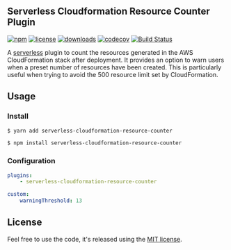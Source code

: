 ## Serverless Cloudformation Resource Counter Plugin

[![npm](https://img.shields.io/npm/v/serverless-cloudformation-resource-counter.svg)](https://www.npmjs.com/package/serverless-cloudformation-resource-counter)
[![license](https://img.shields.io/github/license/drexler/serverless-cloudformation-resource-counter.svg)](https://github.com/drexler/serverless-cloudformation-resource-counter/blob/master/LICENSE.md)
[![downloads](https://img.shields.io/npm/dt/serverless-cloudformation-resource-counter.svg)](https://www.npmjs.com/package/serverless-cloudformation-resource-counter)
[![codecov](https://codecov.io/gh/drexler/serverless-cloudformation-resource-counter/branch/master/graph/badge.svg)](https://codecov.io/gh/drexler/serverless-cloudformation-resource-counter)
[![Build Status](https://travis-ci.org/drexler/serverless-cloudformation-resource-counter.svg?branch=master)](https://travis-ci.org/drexler/serverless-cloudformation-resource-counter.svg?branch=master)

A [serverless](https://serverless.com) plugin to count the resources generated in the AWS CloudFormation stack after deployment. It provides an option to warn users when a preset number of resources have been created. This is particularly useful when trying to avoid the 500 resource limit set by CloudFormation.

## Usage

### Install

```bash
$ yarn add serverless-cloudformation-resource-counter
```

```bash
$ npm install serverless-cloudformation-resource-counter
```

### Configuration

```yaml
plugins:
    - serverless-cloudformation-resource-counter

custom:
    warningThreshold: 13
```

## License

Feel free to use the code, it's released using the [MIT license](LICENSE.md).

